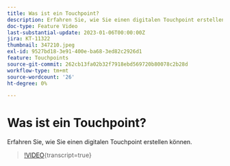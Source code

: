 ```yaml
---
title: Was ist ein Touchpoint?
description: Erfahren Sie, wie Sie einen digitalen Touchpoint erstellen.
doc-type: Feature Video
last-substantial-update: 2023-01-06T00:00:00Z
jira: KT-11322
thumbnail: 347210.jpeg
exl-id: 9527bd18-3e91-400e-ba68-3ed82c2926d1
feature: Touchpoints
source-git-commit: 262cb13fa02b32f7918ebd569720b80078c2b28d
workflow-type: tm+mt
source-wordcount: '26'
ht-degree: 0%

---
```


# Was ist ein Touchpoint?

Erfahren Sie, wie Sie einen digitalen Touchpoint erstellen können.

>[!VIDEO](https://video.tv.adobe.com/v/347210/?learn=on){transcript=true}

